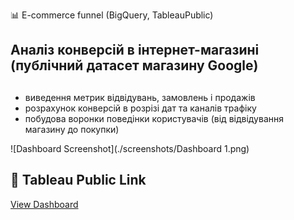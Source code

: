 📊 E-commerce funnel (BigQuery, TableauPublic)

## Аналіз конверсій в інтернет-магазині (публічний датасет магазину Google)
## 
- виведення метрик відвідувань, замовлень і продажів
- розрахунок конверсій в розрізі дат та каналів трафіку 
- побудова воронки поведінки користувачів (від відвідування магазину до покупки)

![Dashboard Screenshot](./screenshots/Dashboard 1.png)

## 🔗 Tableau Public Link
[View Dashboard]([https://public.tableau.com/views/-Google/Dashboard1?:language=en-US&:sid=6059FF71B86C4EDF9B4B7EFBF340800C-0:0&:redirect=auth&:display_count=n&:origin=viz_share_link])
